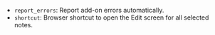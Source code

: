 -   `report_errors`: Report add-on errors automatically.
-   `shortcut`: Browser shortcut to open the Edit screen for all selected notes.
